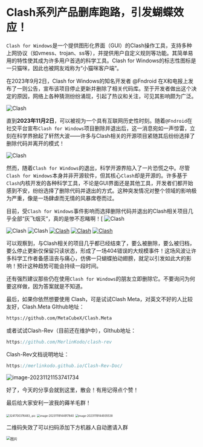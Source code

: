 # Clash系列产品删库跑路，引发蝴蝶效应！

`Clash for Windows`是一个提供图形化界面（GUI）的Clash操作工具，支持多种上网协议（如vmess、trojan、ss等），并提供用户自定义规则等功能。其简单易用的特性使其成为许多用户首选的科学工具。Clash for Windows的标志性图标是一只猫咪，因此也被网友戏称为“小猫咪客户端”。

在2023年9月2日，Clash for Windows的知名开发者 @Fndroid 在X和电报上发布了一则公告，宣布该项目停止更新并删除了相关代码库。至于开发者做出这个决定的原因，网络上各种猜测纷纷涌现，引起了热议和关注，可见其影响颇为广泛。

![Clash](https://billy.taoxiaoxin.club/md/2023/11/655c50152ecf7ab373233ea8.jpg)

直到**2023年11月2日**，可以被视为一个具有互联网历史性时刻。随着`@Fndroid`在社交平台宣布`Clash for Windows`项目删除并退出后，这一消息宛如一声惊雷，立刻在科学界掀起了轩然大波——许多与Clash相关的开源项目紧随其后纷纷选择了删除代码并离开的模式！

![Clash](https://billy.taoxiaoxin.club/md/2023/11/655c536c1507cfd5086e5283.jpg)

然而，随着`Clash for Windows`的退出，科学开源界陷入了一片恐慌之中。尽管`Clash for Windows`本身并非开源软件，但其核心`Clash`却是开源的。许多基于`Clash`内核开发的各种科学工具，不论是GUI界面还是其他工具，开发者们都开始感到不安，纷纷选择了删除代码并退出的方式。这种突发情况对整个领域的影响极为严重，像是一场肆虐而无情的风暴席卷而过。

目前，受`Clash for Windows`事件影响而选择删除代码并退出的Clash相关项目几乎全部“灰飞烟灭”，真的是惨不忍睹啊！[
![Clash](https://billy.taoxiaoxin.club/md/2023/11/655c52a64f3205131fb87dd4.jpg)

![Clash](https://billy.taoxiaoxin.club/md/2023/11/655c52a783bcc5e1c143b427.jpg)
![Clash](https://billy.taoxiaoxin.club/md/2023/11/655c52a888eea4aa3cb025c7.jpg)
[![Clash](https://billy.taoxiaoxin.club/md/2023/11/655c52a84830a588182031c9.jpg)](https://imghub.huluohu.com/i/2023/11/06/6548af9554d44.jpg)
[![Clash](https://billy.taoxiaoxin.club/md/2023/11/655c52a99c6f6bf8a00ecaa7.jpg)](https://imghub.huluohu.com/i/2023/11/06/6548af9561bd1.jpg)
[![Clash](https://billy.taoxiaoxin.club/md/2023/11/655c52a9c767d5fd0b95be14.jpg)](https://imghub.huluohu.com/i/2023/11/06/6548af941abee.jpg)

可以观察到，与Clash相关的项目几乎都已经结束了，要么被删除，要么被归档，要么停止更新仅保留只读状态，形成了一场404错误的大规模事件！这场风波让许多科学工作者备感沮丧与痛心，仿佛一只蝴蝶拍动翅膀，就足以引发如此大的影响！预计这种趋势可能会持续一段时间。

还有强烈建议那些仍在使用`Clash for Windows`的朋友立即删除它。不要询问为何要这样做，因为答案就是不知道。

最后，如果你依然想要使用 Clash，可是试试Clash Meta，对英文不好的人比较友好，Clash.Meta GIthub地址：

```bash
https://github.com/MetaCubeX/Clash.Meta
```

或者试试Clash-Rev（目前还在维护中），GIthub地址：

```go
https://github.com/MerlinKodo/clash-rev
```

Clash-Rev文档说明地址：

```go
https://merlinkodo.github.io/Clash-Rev-Doc/
```

![image-20231121153741734](https://billy.taoxiaoxin.club/md/2023/11/655c5e46b024c02d375d0b85.png)

好了，今天的分享会就到这里，散会！有用记得点个赞！

最后给大家安利一波我的薅羊毛群！



<img src="https://billy.taoxiaoxin.club/md/2023/11/655c5fb96fe66cb8eb5f44c0.jpg" alt="3241700376483_.pic" style="zoom:50%;" />

<img src="https://billy.taoxiaoxin.club/md/2023/11/655c5fb91b78fd86c0871b23.png" alt="image-20231119144917840" style="zoom:50%;" />

<img src="https://billy.taoxiaoxin.club/md/2023/11/655c5fb9afd7d1a654ddf46d.png" alt="image-20231119144935538" style="zoom:50%;" />

二维码失效了可以扫码添加下方机器人自动邀请入群

<img src="https://billy.taoxiaoxin.club/md/2023/11/655c5fb9273aeb330aa00266.jpeg" alt="图片" style="zoom:67%;" />